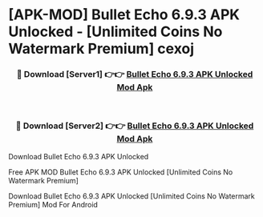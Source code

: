 # [APK-MOD] Bullet Echo 6.9.3 APK Unlocked - [Unlimited Coins No Watermark Premium] cexoj



<div align="center">
<h3>🔴 Download [Server1] 👉👉 <a href="https://momento.my/?title=Bullet_Echo_6.9.3_APK_Unlocked">Bullet Echo 6.9.3 APK Unlocked Mod Apk</a></h3><br>

<h3>🔴 Download [Server2] 👉👉 <a href="https://momento.my/?title=Bullet_Echo_6.9.3_APK_Unlocked">Bullet Echo 6.9.3 APK Unlocked Mod Apk</a></h3>
</div>



Download Bullet Echo 6.9.3 APK Unlocked 

Free APK MOD Bullet Echo 6.9.3 APK Unlocked [Unlimited Coins No Watermark Premium]

Download Bullet Echo 6.9.3 APK Unlocked [Unlimited Coins No Watermark Premium] Mod For Android
